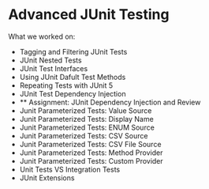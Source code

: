# Advanced JUnit Testing
What we worked on:
- Tagging and Filtering JUnit Tests
- JUnit Nested Tests
- JUnit Test Interfaces
- Using JUnit Dafult Test Methods
- Repeating Tests with JUnit 5
- JUnit Test Dependency Injection
- ** Assignment: JUnit Dependency Injection and Review
- Junit Parameterized Tests: Value Source
- Junit Parameterized Tests: Display Name
- Junit Parameterized Tests: ENUM Source
- Junit Parameterized Tests: CSV Source
- Junit Parameterized Tests: CSV File Source
- Junit Parameterized Tests: Method Provider
- Junit Parameterized Tests: Custom Provider
- Unit Tests VS Integration Tests
- JUnit Extensions
